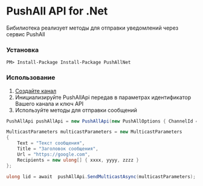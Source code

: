 # PushAll API for .Net

Бибилиотека реализует методы для отправки уведомлений через сервис PushAll

### Установка
```
PM> Install-Package Install-Package PushAllNet
```

### Использование

1. [Создайте канал](https://pushall.ru)
2. Инициализируйте PushAllApi передав в параметрах идентификатор Вашего канала и ключ API 
3. Используйте методы для отправки сообщений

```csharp
PushAllApi pushAllApi = new PushAllApi(new PushAllOptions { ChannelId = xxxx, ApiKey = "d22e9f2fcdc8" });

MulticastParameters multicastParameters = new MulticastParameters
{
	Text = "Текст сообщения",
	Title = "Заголовок сообщения",
	Url = "https://google.com",
	Recipients = new ulong[] { xxxx, yyyy, zzzz }
};

ulong lid = await  pushAllApi.SendMulticastAsync(multicastParameters);
```
